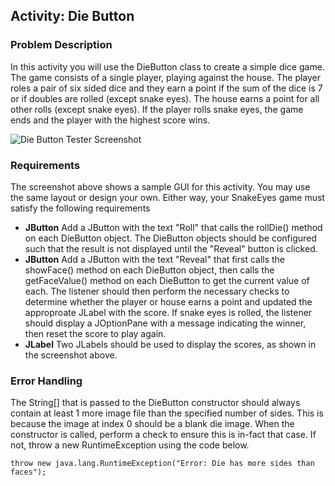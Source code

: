 ## Activity: Die Button
### Problem Description
In this activity you will use the DieButton class to create a simple dice game. The game consists of a single player, playing against the house. The player roles a pair of six sided dice and they earn a point if the sum of the dice is 7 or if doubles are rolled (except snake eyes). The house earns a point for all other rolls (except snake eyes).  If the player rolls snake eyes, the game ends and the player with the highest score wins.

<img src="DieButtonTesterScreenshot.png" alt="Die Button Tester Screenshot">

### Requirements
The screenshot above shows a sample GUI for this activity.  You may use the same layout or design your own.  Either way, your SnakeEyes game must satisfy the following requirements

+ **JButton** Add a JButton with the text "Roll" that calls the rollDie() method on each DieButton object. The DieButton objects should be configured such that the result is not displayed until the "Reveal" button is clicked.
+ **JButton** Add a JButton with the text "Reveal" that first calls the showFace() method on each DieButton object, then calls the getFaceValue() method on each DieButton to get the current value of each.  The listener should then perform the necessary checks to determine whether the player or house earns a point and updated the approproate JLabel with the score. If snake eyes is rolled, the listener should display a JOptionPane with a message indicating the winner, then reset the score to play again.
+ **JLabel** Two JLabels should be used to display the scores, as shown in the screenshot above.


### Error Handling
The String[] that is passed to the DieButton constructor should always contain at least 1 more image file than the specified number of sides. This is because the image at index 0 should be a blank die image.  When the constructor is called, perform a check to ensure this is in-fact that case. If not, throw a new RuntimeException using the code below.

```
throw new java.lang.RuntimeException("Error: Die has more sides than faces");
```

